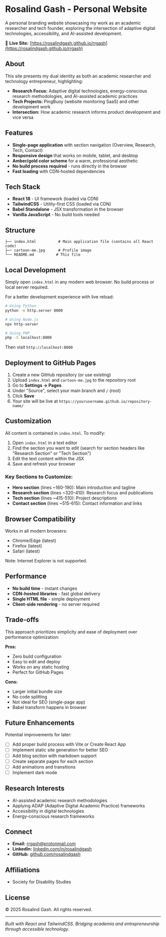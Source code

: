 # Rosalind Gash - Personal Website

A personal branding website showcasing my work as an academic researcher and tech founder, exploring the intersection of adaptive digital technologies, accessibility, and AI-assisted development.

🔗 **Live Site:** [https://rosalindgash.github.io/rrgash](https://rosalindgash.github.io/rrgash)

## About

This site presents my dual identity as both an academic researcher and technology entrepreneur, highlighting:

- **Research Focus:** Adaptive digital technologies, energy-conscious research methodologies, and AI-assisted academic practices
- **Tech Projects:** PingBuoy (website monitoring SaaS) and other development work
- **Intersection:** How academic research informs product development and vice versa

## Features

- **Single-page application** with section navigation (Overview, Research, Tech, Contact)
- **Responsive design** that works on mobile, tablet, and desktop
- **Amber/gold color scheme** for a warm, professional aesthetic
- **No build process required** - runs directly in the browser
- **Fast loading** with CDN-hosted dependencies

## Tech Stack

- **React 18** - UI framework (loaded via CDN)
- **TailwindCSS** - Utility-first CSS (loaded via CDN)
- **Babel Standalone** - JSX transformation in the browser
- **Vanilla JavaScript** - No build tools needed

## Structure

```
├── index.html          # Main application file (contains all React code)
├── cartoon-me.jpg      # Profile image
└── README.md          # This file
```

## Local Development

Simply open `index.html` in any modern web browser. No build process or local server required.

For a better development experience with live reload:

```bash
# Using Python
python -m http.server 8000

# Using Node.js
npx http-server

# Using PHP
php -S localhost:8000
```

Then visit `http://localhost:8000`

## Deployment to GitHub Pages

1. Create a new GitHub repository (or use existing)
2. Upload `index.html` and `cartoon-me.jpg` to the repository root
3. Go to **Settings → Pages**
4. Under "Source", select your main branch and `/` (root)
5. Click **Save**
6. Your site will be live at `https://yourusername.github.io/repository-name/`

## Customization

All content is contained in `index.html`. To modify:

1. Open `index.html` in a text editor
2. Find the section you want to edit (search for section headers like "Research Section" or "Tech Section")
3. Edit the text content within the JSX
4. Save and refresh your browser

### Key Sections to Customize:

- **Hero section** (lines ~160-190): Main introduction and tagline
- **Research section** (lines ~320-410): Research focus and publications
- **Tech section** (lines ~415-510): Project descriptions
- **Contact section** (lines ~515-615): Contact information and links

## Browser Compatibility

Works in all modern browsers:
- Chrome/Edge (latest)
- Firefox (latest)
- Safari (latest)

Note: Internet Explorer is not supported.

## Performance

- **No build time** - instant changes
- **CDN-hosted libraries** - fast global delivery
- **Single HTML file** - simple deployment
- **Client-side rendering** - no server required

## Trade-offs

This approach prioritizes simplicity and ease of deployment over performance optimization:

**Pros:**
- Zero build configuration
- Easy to edit and deploy
- Works on any static hosting
- Perfect for GitHub Pages

**Cons:**
- Larger initial bundle size
- No code splitting
- Not ideal for SEO (single-page app)
- Babel transform happens in browser

## Future Enhancements

Potential improvements for later:

- [ ] Add proper build process with Vite or Create React App
- [ ] Implement static site generation for better SEO
- [ ] Add blog section with markdown support
- [ ] Create separate pages for each section
- [ ] Add animations and transitions
- [ ] Implement dark mode

## Research Interests

- AI-assisted academic research methodologies
- Applying ADAP (Adaptive Digital Academic Practice) frameworks  
- Accessibility in digital technologies
- Energy-conscious research frameworks

## Connect

- **Email:** rrgash@protonmail.com
- **LinkedIn:** [linkedin.com/in/rosalindgash](https://www.linkedin.com/in/rosalindgash)
- **GitHub:** [github.com/rosalindgash](https://github.com/rosalindgash)

## Affiliations

- Society for Disability Studies

## License

© 2025 Rosalind Gash. All rights reserved.

---

*Built with React and TailwindCSS. Bridging academia and entrepreneurship through accessible technology.*
 
 
